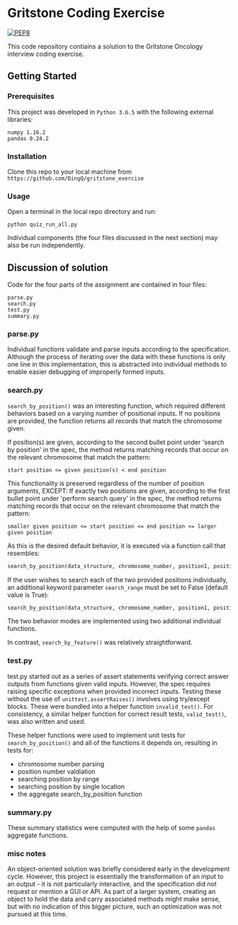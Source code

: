 # Gritstone Coding Exercise

[![PEP8](https://img.shields.io/badge/code%20style-pep8-orange.svg)](https://www.python.org/dev/peps/pep-0008/)

This code repository contiains a solution to the Gritstone Oncology interview coding exercise. 

## Getting Started 

### Prerequisites 

This project was developed in `Python 3.6.5` with the following external libraries: 
```
numpy 1.16.2
pandas 0.24.2
```

### Installation

Clone this repo to your local machine from `https://github.com/DingQ/gritstone_exercise`

### Usage

Open a terminal in the local repo directory and run: 
```
python quiz_run_all.py
```

Individual components (the four files discussed in the next section) may also be run independently.


## Discussion of solution

Code for the four parts of the assignment are contained in four files: 
```
parse.py
search.py
test.py
summary.py
```

### parse.py

Individual functions validate and parse inputs according to the specification. 
Although the process of iterating over the data with these functions is only one line in this implementation, this is abstracted into individual methods to enable easier debugging of improperly formed inputs. 

### search.py 

`search_by_position()` was an interesting function, which required different behaviors based on a varying number of positional inputs. If no positions are provided, the function returns all records that match the chromosome given. 

If position(s) are given, according to the second bullet point under 'search by position' in the spec, the method returns matching records that occur on the relevant chromosome that match the pattern: 
```
start position <= given position(s) < end position
```
This functionality is preserved regardless of the number of position arguments, EXCEPT: If exactly two positions are given, according to the first bullet point under 'perform search query' in the spec, the method returns matching records that occur on the relevant chromosome that match the pattern: 
```
smaller given position <= start position <= end position <= larger given position
```
As this is the desired default behavior, it is executed via a function call that resembles: 
```python
search_by_position(data_structure, chromosome_number, position1, position2)
```
If the user wishes to search each of the two provided positions individually, an additional keyword parameter `search_range` must be set to False (default value is True): 
```python
search_by_position(data_structure, chromosome_number, position1, position2, search_range = False)
```
The two behavior modes are implemented using two additional individual functions. 

In contrast, `search_by_feature()` was relatively straightforward. 

### test.py

test.py started out as a series of assert statements verifying correct answer outputs from functions given valid inputs. However, the spec requires raising specific exceptions when provided incorrect inputs. Testing these without the use of `unittest.assertRaises()` involves using try/except blocks. These were bundled into a helper function `invalid_test()`. For consistency, a similar helper function for correct result tests, `valid_test()`, was also written and used. 

These helper functions were used to implement unit tests for `search_by_position()` and all of the functions it depends on, resulting in tests for: 
 - chromosome number parsing
 - position number valdiation
 - searching position by range 
 - searching position by single location
 - the aggregate search_by_position function

### summary.py

These summary statistics were computed with the help of some `pandas` aggregate functions. 

### misc notes 

An object-oriented solution was briefly considered early in the development cycle. However, this project is essentially the transformation of an input to an output - it is not particularly interactive, and the specification did not request or mention a GUI or API. As part of a larger system, creating an object to hold the data and carry associated methods might make sense, but with no indication of this bigger picture, such an optimization was not pursued at this time. 


